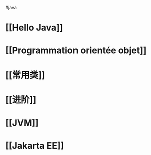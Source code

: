 #java

# [[Hello Java]]

# [[Programmation orientée objet]]

# [[常用类]]

# [[进阶]]

# [[JVM]]

# [[Jakarta EE]]








